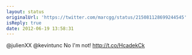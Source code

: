 ```yaml
---
layout: status
originalUrl: 'https://twitter.com/marcgg/status/215081128699244545'
isReply: true
date: 2012-06-19 13:58:31
---
```


@julienXX @kevintunc No I'm not! http://t.co/HcadekCk

